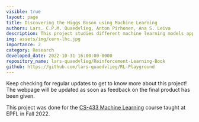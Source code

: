 ```yaml
---
visible: true
layout: page
title: Discovering the Higgs Boson using Machine Learning
authors: Lars. C.P.M. Quaedvlieg, Anton Pirhonen, Ana S. Leiva
description: This project studies different machine learning models applied to the data collected from the experiments performed with the CERN particle accelerator with the aim of discovering the Higgs boson particle
img: assets/img/cern-lhc.jpg
importance: 2
category: Research
developed_date: 2022-10-31 16:00:00-0000
repository_name: lars-quaedvlieg/Reinforcement-Learning-Book
github: https://github.com/lars-quaedvlieg/RL-Playground
---
```


Keep checking for regular updates to get to know more about this project! The webpage will be updated as soon as 
feedback on the final product has been given.

This project was done for the [CS-433 Machine Learning](https://www.epfl.ch/labs/mlo/machine-learning-cs-433/) course 
taught at EPFL in Fall 2022.